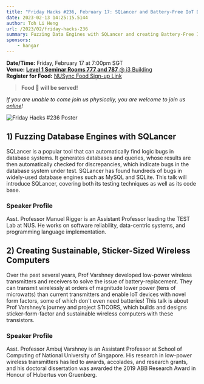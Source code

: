 ```yaml
---
title: "Friday Hacks #236, February 17: SQLancer and Battery-Free IoT Devices"
date: 2023-02-13 14:25:15.5144
author: Toh Li Heng
url: /2023/02/friday-hacks-236
summary: Fuzzing Data Engines with SQLancer and creating Battery-Free IoT Devices
sponsors:
    - hangar
---
```


**Date/Time:** Friday, February 17 at 7:00pm SGT<br />
**Venue:** [**Level 1 Seminar Rooms 777 and 787** @ i3 Building](https://goo.gl/maps/aUMwWptKFsajR93b9)<br />
**Register for Food:** [NUSync Food Sign-up Link](https://hckr.cc/fh2223s2-w6)<br />

> **Food 🍕 will be served!**

_If you are unable to come join us physically, you are welcome to join us [online](https://hckr.cc/fhzoom)!_

<img src="/img/2023/fh/236.jpg" alt="Friday Hacks #236 Poster" /><br />

## 1) Fuzzing Database Engines with SQLancer

SQLancer is a popular tool that can automatically find logic bugs in database systems. It generates databases and queries, whose results are then automatically checked for discrepancies, which indicate bugs in the database system under test. SQLancer has found hundreds of bugs in widely-used database engines such as MySQL and SQLite. This talk will introduce SQLancer, covering both its testing techniques as well as its code base.

### Speaker Profile
Asst. Professor Manuel Rigger is an Assistant Professor leading the TEST Lab at NUS. He works on software reliability, data-centric systems, and programming language implementation.

## 2) Creating Sustainable, Sticker-Sized Wireless Computers

Over the past several years, Prof Varshney developed low-power wireless transmitters and receivers to solve the issue of battery-replacement. They can transmit wirelessly at orders of magnitude lower power (tens of microwatts) than current transmitters and enable IoT devices with novel form factors, some of which don't even need batteries! This talk is about Prof Varshney’s journey and project STICORS, which builds and designs sticker-form-factor and sustainable wireless computers with these transistors.

### Speaker Profile
Asst. Professor Ambuj Varshney is an Assistant Professor at School of Computing of National University of Singapore. His research in low-power wireless transmitters has led to awards, accolades, and research grants, and his doctoral dissertation was awarded the 2019 ABB Research Award in Honour of Hubertus von Gruenberg.